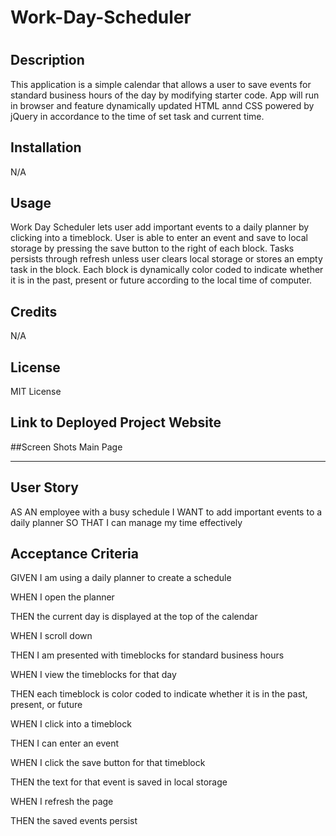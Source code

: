 # Work-Day-Scheduler
# <Module-Challenge-5>

## Description
 This application is a simple calendar that allows a user to save events for standard business hours of the day by modifying starter code. App will run in browser and feature dynamically updated HTML annd CSS powered by jQuery in accordance to the time of set task and current time. 
  
## Installation
N/A

## Usage
  Work Day Scheduler lets user add important events to a daily planner by clicking into a timeblock. User is able to enter an event and save to local storage by pressing the save button to the right of each block. Tasks persists through refresh unless user clears local storage or stores an empty task in the block. Each block is dynamically color coded to indicate whether it is in the past, present or future according to the local time of computer.   
## Credits
  N/A
## License
  MIT License

## Link to  Deployed Project Website 

##Screen Shots
Main Page


  
---  
## User Story
AS AN employee with a busy schedule I WANT to add important events to a daily planner SO THAT I can manage my time effectively


## Acceptance Criteria

GIVEN I am using a daily planner to create a schedule

WHEN I open the planner

THEN the current day is displayed at the top of the calendar

WHEN I scroll down

THEN I am presented with timeblocks for standard business hours

WHEN I view the timeblocks for that day

THEN each timeblock is color coded to indicate whether it is in the past, present, or future

WHEN I click into a timeblock

THEN I can enter an event

WHEN I click the save button for that timeblock

THEN the text for that event is saved in local storage

WHEN I refresh the page

THEN the saved events persist
